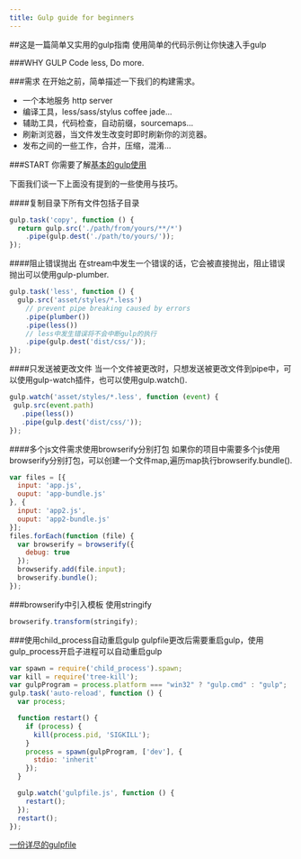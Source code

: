 ```yaml
---
title: Gulp guide for beginners
---
```


##这是一篇简单又实用的gulp指南
使用简单的代码示例让你快速入手gulp

###WHY GULP
Code less, Do more.

###需求
在开始之前，简单描述一下我们的构建需求。

+ 一个本地服务 http server
+ 编译工具，less/sass/stylus coffee jade...
+ 辅助工具，代码检查，自动前缀，sourcemaps...
+ 刷新浏览器，当文件发生改变时即时刷新你的浏览器。
+ 发布之间的一些工作，合并，压缩，混淆...

###START
你需要了解[基本的gulp使用](http://www.gulpjs.com.cn/)

下面我们谈一下上面没有提到的一些使用与技巧。

####复制目录下所有文件包括子目录
```javascript
gulp.task('copy', function () {
  return gulp.src('./path/from/yours/**/*')
    .pipe(gulp.dest('./path/to/yours/'));
});
```

####阻止错误抛出
在stream中发生一个错误的话，它会被直接抛出，阻止错误抛出可以使用gulp-plumber.

```javascript
gulp.task('less', function () {
  gulp.src('asset/styles/*.less')
    // prevent pipe breaking caused by errors
    .pipe(plumber())
    .pipe(less())
    // less中发生错误将不会中断gulp的执行
    .pipe(gulp.dest('dist/css/'));
});
```

####只发送被更改文件
当一个文件被更改时，只想发送被更改文件到pipe中，可以使用gulp-watch插件，也可以使用gulp.watch().

```javascript
gulp.watch('asset/styles/*.less', function (event) {
 gulp.src(event.path)
   .pipe(less())
   .pipe(gulp.dest('dist/css/'));
});
```

####多个js文件需求使用browserify分别打包
如果你的项目中需要多个js使用browserify分别打包，可以创建一个文件map,遍历map执行browserify.bundle().

```javascript
var files = [{
  input: 'app.js',
  ouput: 'app-bundle.js'
}, {
  input: 'app2.js',
  ouput: 'app2-bundle.js'
}];
files.forEach(function (file) {
  var browserify = browserify({
    debug: true
  });
  browserify.add(file.input);
  browserify.bundle();
});
```

###browserify中引入模板
使用stringify

```javascript
browserify.transform(stringify);
```

###使用child_process自动重启gulp
gulpfile更改后需要重启gulp，使用gulp_process开启子进程可以自动重启gulp

```javascript
var spawn = require('child_process').spawn;
var kill = require('tree-kill');
var gulpProgram = process.platform === "win32" ? "gulp.cmd" : "gulp";
gulp.task('auto-reload', function () {
  var process;

  function restart() {
    if (process) {
      kill(process.pid, 'SIGKILL');
    }
    process = spawn(gulpProgram, ['dev'], {
      stdio: 'inherit'
    });
  }

  gulp.watch('gulpfile.js', function () {
    restart();
  });
  restart();
});
```

[一份详尽的gulpfile](https://github.com/KennyWho/workflow)
